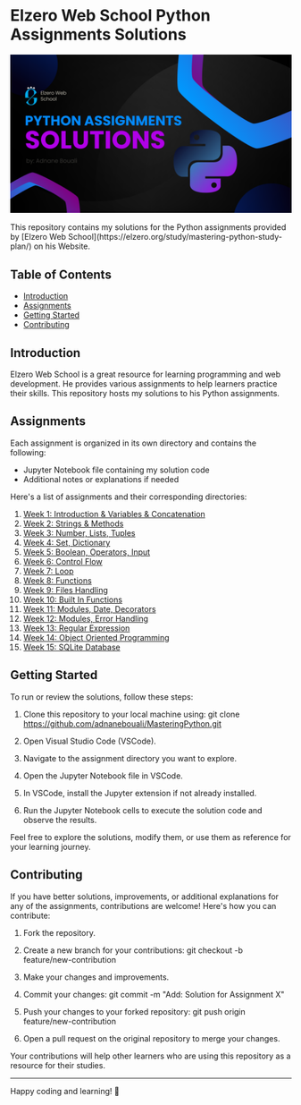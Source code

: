 # Elzero Web School Python Assignments Solutions

<p align="center">
  <img src="https://github.com/adnanebouali/Images/blob/23cd2bdba4b30f99151c9c3fa22677ba7a5c0ba9/python_elzero_sol.png" alt="External Image">
</p>
This repository contains my solutions for the Python assignments provided by [Elzero Web School](https://elzero.org/study/mastering-python-study-plan/) on his Website.

## Table of Contents

- [Introduction](#introduction)
- [Assignments](#assignments)
- [Getting Started](#getting-started)
- [Contributing](#contributing)

## Introduction

Elzero Web School is a great resource for learning programming and web development. He provides various assignments to help learners practice their skills. This repository hosts my solutions to his Python assignments.

## Assignments

Each assignment is organized in its own directory and contains the following:

- Jupyter Notebook file containing my solution code
- Additional notes or explanations if needed

Here's a list of assignments and their corresponding directories:

1. [Week 1: Introduction & Variables & Concatenation](01_week_one)
2. [Week 2: Strings & Methods](02_week_two)
3. [Week 3: Number, Lists, Tuples](03_week_three)
4. [Week 4: Set, Dictionary](04_week_four)
5. [Week 5: Boolean, Operators, Input](05_week_five)
6. [Week 6: Control Flow](06_week_six)
7. [Week 7: Loop](07_week_seven)
8. [Week 8: Functions](08_week_eight)
9. [Week 9: Files Handling](09_week_nine)
10. [Week 10: Built In Functions](10_week_ten)
11. [Week 11: Modules, Date, Decorators](11_week_eleven)
12. [Week 12: Modules, Error Handling](12_week_twelve)
13. [Week 13: Regular Expression](13_week_thirten)
14. [Week 14: Object Oriented Programming](14_week_fourteen)
15. [Week 15: SQLite Database](15_week_fifteen)


## Getting Started

To run or review the solutions, follow these steps:

1. Clone this repository to your local machine using: git clone https://github.com/adnanebouali/MasteringPython.git
   
2. Open Visual Studio Code (VSCode).

3. Navigate to the assignment directory you want to explore.

4. Open the Jupyter Notebook file in VSCode.

5. In VSCode, install the Jupyter extension if not already installed.

6. Run the Jupyter Notebook cells to execute the solution code and observe the results.

Feel free to explore the solutions, modify them, or use them as reference for your learning journey.

## Contributing

If you have better solutions, improvements, or additional explanations for any of the assignments, contributions are welcome! Here's how you can contribute:

1. Fork the repository.

2. Create a new branch for your contributions:
   git checkout -b feature/new-contribution

3. Make your changes and improvements.

4. Commit your changes:
   git commit -m "Add: Solution for Assignment X"

5. Push your changes to your forked repository:
   git push origin feature/new-contribution

6. Open a pull request on the original repository to merge your changes.

Your contributions will help other learners who are using this repository as a resource for their studies.

---

Happy coding and learning! 🚀

